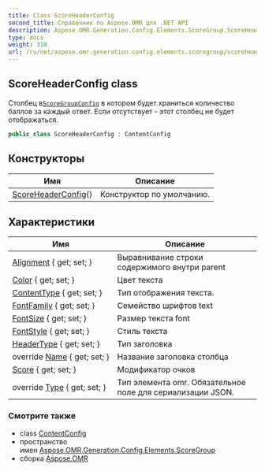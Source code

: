 ```yaml
---
title: Class ScoreHeaderConfig
second_title: Справочник по Aspose.OMR для .NET API
description: Aspose.OMR.Generation.Config.Elements.ScoreGroup.ScoreHeaderConfig сорт. Столбец вScoreGroupConfig в котором будет храниться количество баллов за каждый ответ. Если отсутствует  этот столбец не будет отображаться.
type: docs
weight: 310
url: /ru/net/aspose.omr.generation.config.elements.scoregroup/scoreheaderconfig/
---
```

## ScoreHeaderConfig class

Столбец в[`ScoreGroupConfig`](../scoregroupconfig/) в котором будет храниться количество баллов за каждый ответ. Если отсутствует - этот столбец не будет отображаться.

```csharp
public class ScoreHeaderConfig : ContentConfig
```

## Конструкторы

| Имя | Описание |
| --- | --- |
| [ScoreHeaderConfig](scoreheaderconfig/)() | Конструктор по умолчанию. |

## Характеристики

| Имя | Описание |
| --- | --- |
| [Alignment](../../aspose.omr.generation.config.elements/contentconfig/alignment/) { get; set; } | Выравнивание строки содержимого внутри parent |
| [Color](../../aspose.omr.generation.config.elements/contentconfig/color/) { get; set; } | Цвет текста |
| [ContentType](../../aspose.omr.generation.config.elements/contentconfig/contenttype/) { get; set; } | Тип отображения текста. |
| [FontFamily](../../aspose.omr.generation.config.elements/contentconfig/fontfamily/) { get; set; } | Семейство шрифтов text |
| [FontSize](../../aspose.omr.generation.config.elements/contentconfig/fontsize/) { get; set; } | Размер текста font |
| [FontStyle](../../aspose.omr.generation.config.elements/contentconfig/fontstyle/) { get; set; } | Стиль текста |
| [HeaderType](../../aspose.omr.generation.config.elements.scoregroup/scoreheaderconfig/headertype/) { get; set; } | Тип заголовка |
| override [Name](../../aspose.omr.generation.config.elements.scoregroup/scoreheaderconfig/name/) { get; set; } | Название заголовка столбца |
| [Score](../../aspose.omr.generation.config.elements.scoregroup/scoreheaderconfig/score/) { get; set; } | Модификатор очков |
| override [Type](../../aspose.omr.generation.config.elements.scoregroup/scoreheaderconfig/type/) { get; set; } | Тип элемента omr. Обязательное поле для сериализации JSON. |

### Смотрите также

* class [ContentConfig](../../aspose.omr.generation.config.elements/contentconfig/)
* пространство имен [Aspose.OMR.Generation.Config.Elements.ScoreGroup](../../aspose.omr.generation.config.elements.scoregroup/)
* сборка [Aspose.OMR](../../)


